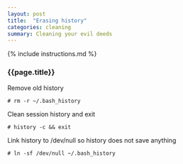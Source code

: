 ```yaml
---
layout: post
title:  "Erasing history"
categories: cleaning
summary: Cleaning your evil deeds
---
```


{% include instructions.md %}

### {{page.title}}

Remove old history
```shell
# rm -r ~/.bash_history
```

Clean session history and exit
```shell
# history -c && exit
```

Link history to /dev/null so history does not save anything
```shell
# ln -sf /dev/null ~/.bash_history
```